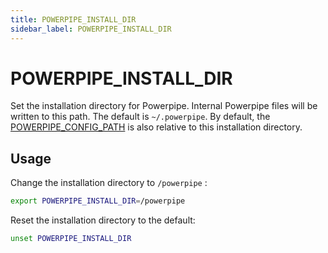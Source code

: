 ```yaml
---
title: POWERPIPE_INSTALL_DIR
sidebar_label: POWERPIPE_INSTALL_DIR
---
```


# POWERPIPE_INSTALL_DIR

Set the installation directory for Powerpipe. Internal Powerpipe files will be written to this path. The default is `~/.powerpipe`.  By default, the [POWERPIPE_CONFIG_PATH](/docs/reference/env-vars/powerpipe_config_path) is also relative to this installation directory.


## Usage 

Change the installation directory to `/powerpipe` :

```bash
export POWERPIPE_INSTALL_DIR=/powerpipe
```

Reset the installation directory to the default:

```bash
unset POWERPIPE_INSTALL_DIR
```